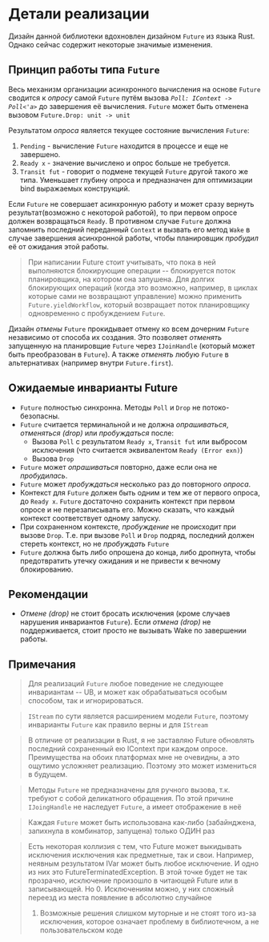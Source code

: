 # Детали реализации

Дизайн данной библиотеки вдохновлен дизайном `Future` из языка Rust.
Однако сейчас содержит некоторые значимые изменения.

## Принцип работы типа `Future`

Весь мeханизм организации асинхронного вычисления на основе `Future` сводится к *опросу*
самой `Future` путём вызова *`Poll: IContext -> Poll<'a>`* до завершения её вычисления.
`Future` может быть отменена вызовом `Future.Drop: unit -> unit`

Результатом *опроса* является текущее состояние вычисления `Future`:
1. `Pending` - вычисление `Future` находится в процессе и еще не завершено.
2. `Ready x` - значение вычислено и опрос больше не требуется.
3. `Transit fut` - говорит о подмене текущей `Future` другой такого же типа.
   Уменьшает глубину опроса и предназначен для оптимизации bind выражаемых конструкций.

Если `Future` не совершает асинхронную работу и может сразу вернуть
результат(возможно с некоторой работой), то при первом опросе должен возвращаться `Ready`.
В противном случае `Future` должна запомнить последний переданный `Context` и вызвать его метод `Wake`
в случае завершения асинхронной работы, чтобы планировщик *пробудил* её от ожидания этой работы.

> При написании Future стоит учитывать, что пока в ней выполняются блокирующие
> операции -- блокируется поток планировщика, на котором она запушена.
> Для долгих блокирующих операций (когда это возможно, например, в циклах которые сами не возвращают управление)
> можно применить `Future.yieldWorkflow`, который возвращает поток планировщику одновременно с пробуждением `Future`.

Дизайн *отмены* `Future` прокидывает отмену ко всем дочерним `Future` независимо от способа их создания.
Это позволяет *отменять* запущенную на планировщие `Future` через `IJoinHandle` (который может быть преобразован в `Future`).
А также *отменять* любую `Future` в альтернативах (например внутри `Future.first`).

## Ожидаемые инварианты Future
- `Future` полностью синхронна. Методы `Poll` и `Drop` не потоко-безопасны.
- `Future` считается терминальной и не должна *опрашиваться*, *отменяться (drop)* или *пробуждаться* после:
  * Вызова `Poll` с результатом `Ready x`, `Transit fut`
    или выбросом исключения (что считается эквивалентом `Ready (Error exn)`)
  * Вызова `Drop`
- `Future` может *опрашиваться* повторно, даже если она не *пробудилась*.
- `Future` может *пробуждаться* несколько раз до повторного *опроса*.
- Контекст для `Future` должен быть одним и тем же от первого опроса, до `Ready x`.
  `Future` достаточно сохранить контекст при первом опросе и не перезаписывать его.
  Можно сказать, что каждый контекст соответствует одному запуску.
- При сохраненном контексте, *пробуждение* не происходит при вызове `Drop`.
  Т.е. при вызове `Poll` и `Drop` подряд, последний должен стереть контекст, но не *пробуждать* `Future`
- `Future` должна быть либо опрошена до конца, либо дропнута,
  чтобы предотвратить утечку ожидания и не привести к вечному блокированию.

## Рекомендации
- *Отмене (drop)* не стоит бросать исключения (кроме случаев нарушения инвариантов `Future`).
   Если *отмена (drop)* не поддерживается, стоит просто не вызывать Wake по завершении работы.

## Примечания

> Для реализаций `Future` любое поведение не следующее инвариантам -- UB,
> и может как обрабатываться особым способом, так и игнорироваться.

> `IStream` по сути является расширением модели `Future`,
поэтому инварианты `Future` как правило верны и для `IStream`

> В отличие от реализации в Rust, я не заставляю Future обновлять последний сохраненный ею
> IContext при каждом опросе. Преимущества на обоих платформах мне не очевидны, а это ощутимо усложняет реализацию.
> Поэтому это может измениться в будущем.

> Методы `Future` не предназначены для ручного вызова, т.к. требуют с собой деликатного обращения.
> По этой причине `IJoingHandle` не наследует `Future`, а имеет отображение в неё

> Каждая `Future` может быть использована как-либо (забайнджена, запихнула в комбинатор, запущена)
> только ОДИН раз

> Есть некоторая коллизия с тем, что Future может выкидывать исключения исключения как предметные, так и свои.
> Например, неявным результатом IVar может быть любое исключение. И одно из них это FutureTerminatedException.
> В этой точке будет не так прозрачно, исключение произошло в читающей Future или в записывающей.
> Но
> 0. Исключениям можно, у них сложный переезд из места появление в абсолютно случайное
> 1. Возможные решения слишком муторные и не стоят того из-за исключения, которое означает проблему в библиотечном, а не пользовательском коде
